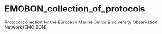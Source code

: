 # EMOBON_collection_of_protocols
Protocol collection for the European Marine Omics Biodiversity Observation Network (EMO BON)

